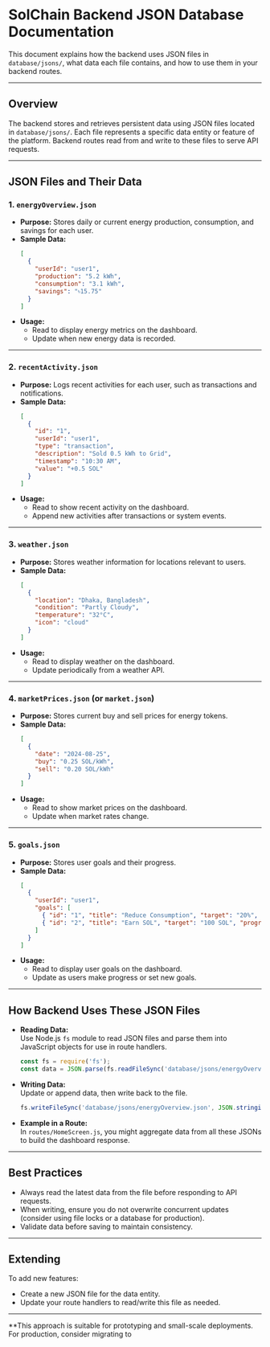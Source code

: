 # SolChain Backend JSON Database Documentation

This document explains how the backend uses JSON files in `database/jsons/`, what data each file contains, and how to use them in your backend routes.

---

## Overview

The backend stores and retrieves persistent data using JSON files located in `database/jsons/`. Each file represents a specific data entity or feature of the platform. Backend routes read from and write to these files to serve API requests.

---

## JSON Files and Their Data

### 1. `energyOverview.json`
- **Purpose:** Stores daily or current energy production, consumption, and savings for each user.
- **Sample Data:**
  ```json
  [
    {
      "userId": "user1",
      "production": "5.2 kWh",
      "consumption": "3.1 kWh",
      "savings": "৳15.75"
    }
  ]
  ```
- **Usage:**  
  - Read to display energy metrics on the dashboard.
  - Update when new energy data is recorded.

---

### 2. `recentActivity.json`
- **Purpose:** Logs recent activities for each user, such as transactions and notifications.
- **Sample Data:**
  ```json
  [
    {
      "id": "1",
      "userId": "user1",
      "type": "transaction",
      "description": "Sold 0.5 kWh to Grid",
      "timestamp": "10:30 AM",
      "value": "+0.5 SOL"
    }
  ]
  ```
- **Usage:**  
  - Read to show recent activity on the dashboard.
  - Append new activities after transactions or system events.

---

### 3. `weather.json`
- **Purpose:** Stores weather information for locations relevant to users.
- **Sample Data:**
  ```json
  [
    {
      "location": "Dhaka, Bangladesh",
      "condition": "Partly Cloudy",
      "temperature": "32°C",
      "icon": "cloud"
    }
  ]
  ```
- **Usage:**  
  - Read to display weather on the dashboard.
  - Update periodically from a weather API.

---

### 4. `marketPrices.json` (or `market.json`)
- **Purpose:** Stores current buy and sell prices for energy tokens.
- **Sample Data:**
  ```json
  [
    {
      "date": "2024-08-25",
      "buy": "0.25 SOL/kWh",
      "sell": "0.20 SOL/kWh"
    }
  ]
  ```
- **Usage:**  
  - Read to show market prices on the dashboard.
  - Update when market rates change.

---

### 5. `goals.json`
- **Purpose:** Stores user goals and their progress.
- **Sample Data:**
  ```json
  [
    {
      "userId": "user1",
      "goals": [
        { "id": "1", "title": "Reduce Consumption", "target": "20%", "progress": 65 },
        { "id": "2", "title": "Earn SOL", "target": "100 SOL", "progress": 40 }
      ]
    }
  ]
  ```
- **Usage:**  
  - Read to display user goals on the dashboard.
  - Update as users make progress or set new goals.

---

## How Backend Uses These JSON Files

- **Reading Data:**  
  Use Node.js `fs` module to read JSON files and parse them into JavaScript objects for use in route handlers.
  ```js
  const fs = require('fs');
  const data = JSON.parse(fs.readFileSync('database/jsons/energyOverview.json'));
  ```

- **Writing Data:**  
  Update or append data, then write back to the file.
  ```js
  fs.writeFileSync('database/jsons/energyOverview.json', JSON.stringify(data, null, 2));
  ```

- **Example in a Route:**  
  In `routes/HomeScreen.js`, you might aggregate data from all these JSONs to build the dashboard response.

---

## Best Practices

- Always read the latest data from the file before responding to API requests.
- When writing, ensure you do not overwrite concurrent updates (consider using file locks or a database for production).
- Validate data before saving to maintain consistency.

---

## Extending

To add new features:
- Create a new JSON file for the data entity.
- Update your route handlers to read/write this file as needed.

---

**This approach is suitable for prototyping and small-scale deployments. For production, consider migrating to